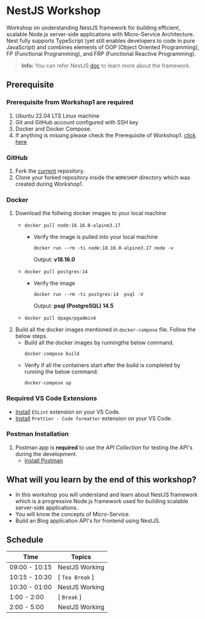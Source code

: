 # NestJS Workshop
Workshop on understanding NestJS framework for building efficient, scalable Node.js server-side applications with Micro-Service Architecture. Nest fully supports TypeScript (yet still enables developers to code in pure JavaScript) and combines elements of OOP (Object Oriented Programming), FP (Functional Programming), and FRP (Functional Reactive Programming).

> **Info:**
> You can refer NestJS [doc](https://docs.nestjs.com/) to learn more about the framework.

## Prerequisite

### Prerequisite from **Workshop1** are required
   1. Ubuntu 22.04 LTS Linux machine
   2. Git and GitHub account configured with SSH key
   3. Docker and Docker Compose.
   4. If anything is missing please check the Prerequisite of Workshop1. [click here](https://github.com/UniCourt/WebApp-Workshop1/blob/main/README.md)

### GitHub
   1. Fork the [current](https://github.com/UniCourt/WebApp-Workshop2) repository.
   2. Clone your forked repository inside the `WORKSHOP` directory which was created during Workshop1.

### Docker
   1. Download the follwing docker images to your local machine
      -  ```
         docker pull node:18.16.0-alpine3.17
         ```
         -  Verify the image is pulled into your local machine
            ``` 
            docker run --rm -ti node:18.16.0-alpine3.17 node -v
            ```
            Output: **v18.16.0**
      -  ```
         docker pull postgres:14
         ```
         -  Verify the image
            ```
            docker run --rm -ti postgres:14  psql -V
            ```
            Output: **psql (PostgreSQL) 14.5**
      -  ```
         docker pull dpage/pgadmin4
         ```
   2. Build all the docker images mentioned in `docker-compose` file. Follow the below steps.
      -  Build all the docker images by runningthe below command.
         ```
         docker-compose build
         ```
      -  Verify if all the containers start after the build is completed by running the below command.
         ```
         docker-compose up
         ```

### Required VS Code Extensions
   -  [Install](https://marketplace.visualstudio.com/items?itemName=dbaeumer.vscode-eslint) `ESLint` extension on your VS Code.
   -  [Install](https://marketplace.visualstudio.com/items?itemName=esbenp.prettier-vscode) `Prettier - Code formatter` extension on your VS Code.

### Postman Installation
   1. Postman app is **required** to use the *API Collection* for testing the API's during the development.
      -  [Install Postman](https://www.postman.com/downloads/)

## What will you learn by the end of this workshop?
- In this workshop you will understand and learn about NestJS framework which is a progressive Node.js framework used for building scalable server-side applications.
- You will know the concepts of Micro-Service.
- Build an Blog application API's for frontend using NestJS.

## **Schedule**
| Time                    |   Topics
| --                      |   --
| 09:00 - 10:15           |  NestJS Working
| 10:15 - 10:30           |  [ `Tea Break` ]
| 10:30 - 01:00           |  NestJS Working
| 1:00  - 2:00            |  [ `Break` ]
| 2:00  - 5:00            |  NestJS Working